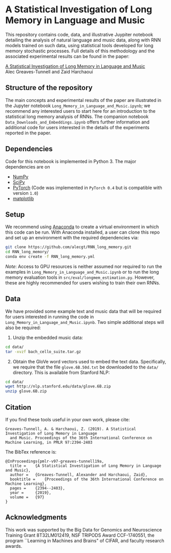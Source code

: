 # A Statistical Investigation of Long Memory in Language and Music

This repository contains code, data, and illustrative Juypiter notebook detailing the analysis of natural language and music data, along with RNN models trained on such data, using statistical tools developed for long memory stochastic processes. Full details of this methodology and the associated experimental results can be found in the paper:

[A Statistical Investigation of Long Memory in Language and Music](http://proceedings.mlr.press/v97/greaves-tunnell19a.html)<br/>
Alec Greaves-Tunnell and Zaid Harchaoui<br/>

## Structure of the repository

The main concepts and experimental results of the paper are illustrated in the Jupyter notebook `Long_Memory_in_Language_and_Music.ipynb`; we recommend any interested users to start here for an introduction to the statistical long memory analysis of RNNs. The companion notebook `Data_Downloads_and_Embeddings.ipynb` offers further information and additional code for users interested in the details of the experiments reported in the paper.

## Dependencies

Code for this notebook is implemented in Python 3. The major dependencies are on 

- [NumPy](http://www.numpy.org/) 
- [SciPy](https://www.scipy.org/)
- [PyTorch](https://pytorch.org/) (Code was implemented in `PyTorch 0.4` but is compatible with version `1.0`)
- [matplotlib](https://matplotlib.org/)


## Setup

We recommend using [Anaconda](https://www.anaconda.com/distribution/) to create a virtual environment in which this code can be run. With Anaconda installed, a user can clone this repo and set up an environment with the required dependencies via:

```bash
git clone https://github.com/alecgt/RNN_long_memory.git
cd RNN_long_memory/
conda env create -f RNN_long_memory.yml
```

_Note_: Access to GPU resources is neither assumed nor required to run the examples in `Long_Memory_in_Language_and_Music.ipynb` or to run the long memory evaluation tools in `src/eval/longmem_estimation.py`. However, these are highly recommended for users wishing to train their own RNNs.

## Data

We have provided some example text and music data that will be required for users interested in running the code in `Long_Memory_in_Language_and_Music.ipynb`. Two simple additional steps will also be required:

1. Unzip the embedded music data:

```bash
cd data/
tar -xvzf bach_cello_suite.tar.gz
```

2. Obtain the GloVe word vectors used to embed the text data. Specifically, we require that the file `glove.6B.50d.txt` be downloaded to the `data/` directory. This is available from Stanford NLP:

```bash
cd data/
wget http://nlp.stanford.edu/data/glove.6B.zip
unzip glove.6B.zip
```
 
## Citation
If you find these tools useful in your own work, please cite:

```
Greaves-Tunnell, A. & Harchaoui, Z. (2019). A Statistical Investigation of Long Memory in Language
  and Music. Proceedings of the 36th International Conference on Machine Learning, in PMLR 97:2394-2403
```


The BibTex reference is:
```
@InProceedings{pmlr-v97-greaves-tunnell19a,
  title = 	 {A Statistical Investigation of Long Memory in Language and Music},
  author = 	 {Greaves-Tunnell, Alexander and Harchaoui, Zaid},
  booktitle = 	 {Proceedings of the 36th International Conference on Machine Learning},
  pages = 	 {2394--2403},
  year = 	 {2019},
  volume = 	 {97}
}
```

## Acknowledgments

This work was supported by the Big Data for Genomics and Neuroscience Training Grant 8T32LM012419, NSF TRIPODS Award CCF-1740551, the program ``Learning in Machines and Brains" of CIFAR, and faculty research awards.